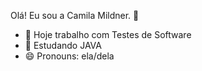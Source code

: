 Olá! Eu sou a Camila Mildner. 👋

- 🔭 Hoje trabalho com Testes de Software 
- 🌱 Estudando JAVA
- 😄 Pronouns: ela/dela
